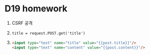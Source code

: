 # D19 homework

1. CSRF 공격
2. `title = request.POST.get('title')`

3. ```html
   <input type="text" name="title" value="{{post.title}}"/>
   <input type="text" name="content" value="{{post.content}}"/>
   ```

   